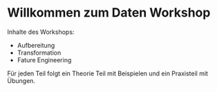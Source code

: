 Willkommen zum Daten Workshop
============================

Inhalte des Workshops:
* Aufbereitung
* Transformation
* Fature Engineering 

Für jeden Teil folgt ein Theorie Teil mit Beispielen und ein Praxisteil mit Übungen.
